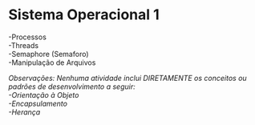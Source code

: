 # Sistema Operacional 1
  -Processos <br />
  -Threads <br />
  -Semaphore (Semaforo) <br />
  -Manipulação de Arquivos <br/>
  
<i>Observações: Nenhuma atividade inclui DIRETAMENTE os conceitos ou padrões de desenvolvimento a seguir: <br />
	-Orientação à Objeto <br />
	-Encapsulamento <br />
	-Herança <br /> <i/>
